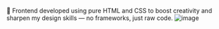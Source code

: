 🎨 Frontend developed using pure HTML and CSS to boost creativity and sharpen my design skills — no frameworks, just raw code.
![image](https://github.com/user-attachments/assets/2dba9932-1e4b-4616-a48b-2a71c0122e96)
